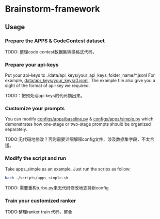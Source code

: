 # Brainstorm-framework

## Usage

### Prepare the APPS & CodeContest dataset
TODO: 整理code contest数据集转换格式代码，

### Prepare your api-keys
Put your api-keys to ./data/api_keys/your_api_keys_folder_name/*.jsonl
For example, [data/api_keys/your_keys/0.jsonl](data/api_keys/your_keys/0.jsonl). The example file also give you a sight of the format of api-key we required.

TODO：把预处理api keys的代码摘出来。
### Customize your prompts
You can modify [configs/apps/baseline.py](configs/apps/baseline.py) & [configs/apps/simple.py](configs/apps/simple.py) which demonstrates how one-stage or two-stage prompts should be organized separately. 

TODO:无代码地修改？否则需要详细解释config文件、涉及数据集字段，不太合适。
### Modify the script and run
Take apps_simple as an example. Just run the scrips as follow:
```bash
bash ./scripts/apps_simple.sh
```
TODO: 需要重构turbo.py来无代码修改地支持新config

### Train your customized ranker
TODO:整理ranker train 代码，整合

